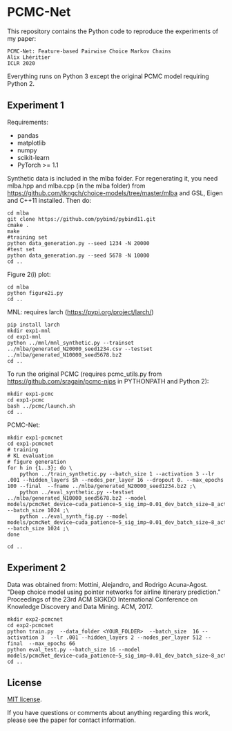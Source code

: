 # PCMC-Net
This repository contains the Python code to reproduce the experiments of my paper:

	PCMC-Net: Feature-based Pairwise Choice Markov Chains
    Alix Lhéritier
    ICLR 2020

Everything runs on Python 3 except the original PCMC model requiring Python 2.

## Experiment 1

Requirements:
* pandas
* matplotlib
* numpy
* scikit-learn
* PyTorch >= 1.1

Synthetic data is included in the mlba folder.
For regenerating it, you need mlba.hpp and mlba.cpp (in the mlba folder) from https://github.com/tkngch/choice-models/tree/master/mlba and GSL, Eigen and C++11 installed. Then do: 
```
cd mlba
git clone https://github.com/pybind/pybind11.git
cmake .
make 
#training set
python data_generation.py --seed 1234 -N 20000
#test set
python data_generation.py --seed 5678 -N 10000
cd ..
```

Figure 2(i) plot:
```
cd mlba
python figure2i.py
cd ..
``` 

MNL: requires larch (https://pypi.org/project/larch/)
```
pip install larch
mkdir exp1-mnl
cd exp1-mnl
python ../mnl/mnl_synthetic.py --trainset ../mlba/generated_N20000_seed1234.csv --testset ../mlba/generated_N10000_seed5678.bz2
cd ..
```

To run the original PCMC (requires pcmc_utils.py from https://github.com/sragain/pcmc-nips in PYTHONPATH and Python 2):
```
mkdir exp1-pcmc
cd exp1-pcmc
bash ../pcmc/launch.sh
cd ..
```

PCMC-Net:
```
mkdir exp1-pcmcnet
cd exp1-pcmcnet
# training
# KL evaluation
# figure generation
for h in {1..3}; do \
	python ../train_synthetic.py --batch_size 1 --activation 3 --lr .001 --hidden_layers $h --nodes_per_layer 16 --dropout 0. --max_epochs 100 --final  --fname ../mlba/generated_N20000_seed1234.bz2 ;\
	python ../eval_synthetic.py --testset ../mlba/generated_N10000_seed5678.bz2 --model models/pcmcNet_device~cuda_patience~5_sig_imp~0.01_dev_batch_size~8_activation~3_train_batch_size~1_max_epochs~100_hidden_layers~${h}_lr~0.001_index~0_nodes_per_layer~16_dropout~0.0.pth  --batch_size 1024 ;\
	python ../eval_synth_fig.py --model models/pcmcNet_device~cuda_patience~5_sig_imp~0.01_dev_batch_size~8_activation~3_train_batch_size~1_max_epochs~100_hidden_layers~${h}_lr~0.001_index~0_nodes_per_layer~16_dropout~0.0.pth  --batch_size 1024 ;\
done 

cd ..
```

## Experiment 2

Data was obtained from: Mottini, Alejandro, and Rodrigo Acuna-Agost. "Deep choice model using pointer networks for airline itinerary prediction." Proceedings of the 23rd ACM SIGKDD International Conference on Knowledge Discovery and Data Mining. ACM, 2017. 
```
mkdir exp2-pcmcnet
cd exp2-pcmcnet
python train.py  --data_folder <YOUR_FOLDER>  --batch_size  16 --activation 3  --lr .001 --hidden_layers 2 --nodes_per_layer 512 --final  --max_epochs 66  
python eval_test.py --batch_size 16 --model models/pcmcNet_device~cuda_patience~5_sig_imp~0.01_dev_batch_size~8_activation~3_train_batch_size~16_max_epochs~66_hidden_layers~2_lr~0.001_index~0_nodes_per_layer~512_dropout~0.5.pth 
cd ..
```

## License
[MIT license](https://github.com/alherit/PCMC-Net/blob/master/LICENSE).

If you have questions or comments about anything regarding this work, please see the paper for contact information.
